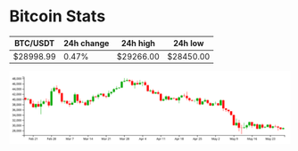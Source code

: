 # Bitcoin Stats

BTC/USDT|24h change|24h high|24h low|
|---|---|---|---|
|$28998.99|0.47%|$29266.00|$28450.00|

<img src="./chart.svg">
